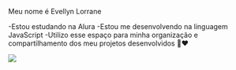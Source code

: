 Meu nome é Evellyn Lorrane

-Estou estudando na Alura
-Estou me desenvolvendo na linguagem JavaScript
-Utilizo esse espaço para minha organização e compartilhamento dos meu projetos desenvolvidos
💋❤️

![](https://media1.tenor.com/m/BgPC_agRjAIAAAAC/blushing-surprised.gif)
